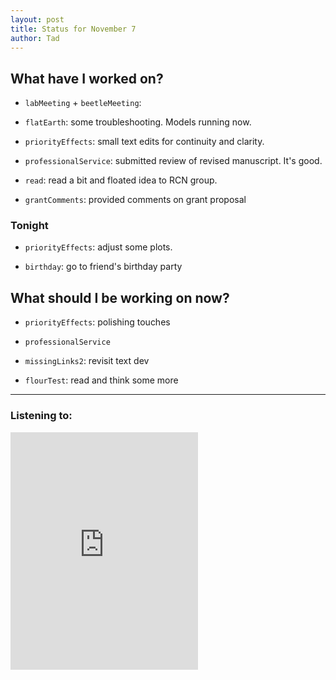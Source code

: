 ```yaml
---
layout: post 
title: Status for November 7 
author: Tad
---
```

 
## What have I worked on?
 
* `labMeeting` + `beetleMeeting`: 

* `flatEarth`: some troubleshooting. Models running now.

* `priorityEffects`: small text edits for continuity and clarity. 

* `professionalService`: submitted review of revised manuscript. It's good.

* `read`: read a bit and floated idea to RCN group. 

* `grantComments`: provided comments on grant proposal




### Tonight 

* `priorityEffects`: adjust some plots.

* `birthday`: go to friend's birthday party



## What should I be working on now? 
 
* `priorityEffects`: polishing touches
 
* `professionalService`

* `missingLinks2`: revisit text dev

* `flourTest`: read and think some more


 
--- 
 
### Listening to: 
 
 <iframe src='https://embed.spotify.com/?uri=spotify%3Atrack%3A7ofZgS5xDW0XodfjaXWvZG' width='300' height='380' frameborder='0' allowtransparency='true'></iframe> 
 
 <i class='fa fa-code' style='color:pink'></i> 
